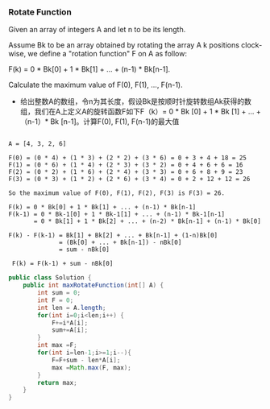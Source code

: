 ### Rotate Function

Given an array of integers A and let n to be its length.

Assume Bk to be an array obtained by rotating the array A k positions clock-wise, we define a "rotation function" F on A as follow:

F(k) = 0 * Bk[0] + 1 * Bk[1] + ... + (n-1) * Bk[n-1].

Calculate the maximum value of F(0), F(1), ..., F(n-1).

* 给出整数A的数组，令n为其长度，假设Bk是按顺时针旋转数组Ak获得的数组，我们在A上定义A的旋转函数F如下F（k）= 0 * Bk [0] + 1 * Bk [1] + ... +（n-1）* Bk [n-1]。计算F(0), F(1), F(n-1)的最大值

```

A = [4, 3, 2, 6]

F(0) = (0 * 4) + (1 * 3) + (2 * 2) + (3 * 6) = 0 + 3 + 4 + 18 = 25
F(1) = (0 * 6) + (1 * 4) + (2 * 3) + (3 * 2) = 0 + 4 + 6 + 6 = 16
F(2) = (0 * 2) + (1 * 6) + (2 * 4) + (3 * 3) = 0 + 6 + 8 + 9 = 23
F(3) = (0 * 3) + (1 * 2) + (2 * 6) + (3 * 4) = 0 + 2 + 12 + 12 = 26

So the maximum value of F(0), F(1), F(2), F(3) is F(3) = 26.
```

```
F(k) = 0 * Bk[0] + 1 * Bk[1] + ... + (n-1) * Bk[n-1]
F(k-1) = 0 * Bk-1[0] + 1 * Bk-1[1] + ... + (n-1) * Bk-1[n-1]
       = 0 * Bk[1] + 1 * Bk[2] + ... + (n-2) * Bk[n-1] + (n-1) * Bk[0]
       
F(k) - F(k-1) = Bk[1] + Bk[2] + ... + Bk[n-1] + (1-n)Bk[0]
              = (Bk[0] + ... + Bk[n-1]) - nBk[0]
              = sum - nBk[0]
              
 F(k) = F(k-1) + sum - nBk[0]
```

``` java
public class Solution {
    public int maxRotateFunction(int[] A) {
        int sum = 0;
        int F = 0;
        int len = A.length;
        for(int i=0;i<len;i++) {
            F+=i*A[i];
            sum+=A[i];
        }
        int max =F;
        for(int i=len-1;i>=1;i--){
            F=F+sum - len*A[i];
            max =Math.max(F, max);
        }
        return max;
    }
}
```